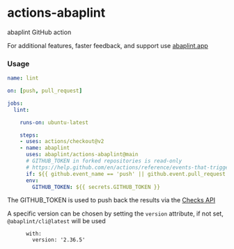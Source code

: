 # actions-abaplint

abaplint GitHub action

For additional features, faster feedback, and support use [abaplint.app](https://abaplint.app)

### Usage

```yml
name: lint

on: [push, pull_request]

jobs:
  lint:

    runs-on: ubuntu-latest

    steps:
    - uses: actions/checkout@v2
    - name: abaplint
      uses: abaplint/actions-abaplint@main
      # GITHUB_TOKEN in forked repositories is read-only
      # https://help.github.com/en/actions/reference/events-that-trigger-workflows#pull-request-event-pull_request
      if: ${{ github.event_name == 'push' || github.event.pull_request.head.repo.full_name == github.repository }}
      env:
        GITHUB_TOKEN: ${{ secrets.GITHUB_TOKEN }}
```

The GITHUB_TOKEN is used to push back the results via the [Checks API](https://developer.github.com/v3/checks/)

A specific version can be chosen by setting the `version` attribute, if not set, `@abaplint/cli@latest` will be used
```
      with:
        version: '2.36.5'
```
